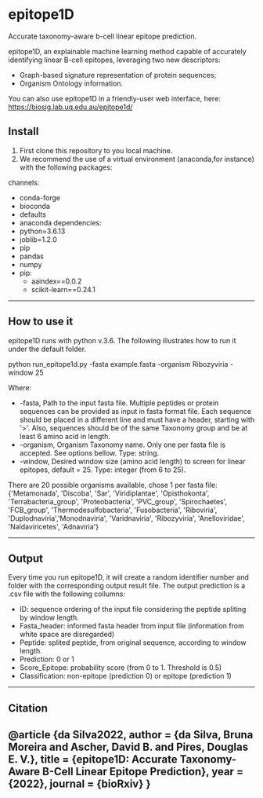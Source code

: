 # epitope1D
Accurate taxonomy-aware b-cell linear epitope prediction.

epitope1D, an explainable machine learning method capable of accurately identifying linear B-cell epitopes, leveraging two new descriptors: 
- Graph-based signature representation of protein sequences;
- Organism Ontology information.

You can also use epitope1D in a friendly-user web interface, here: https://biosig.lab.uq.edu.au/epitope1d/

## Install

1) First clone this repository to you local machine.
2) We recommend the use of a virtual environment (anaconda,for instance) with the following packages:

channels:
  - conda-forge
  - bioconda
  - defaults
  - anaconda
dependencies:
  - python=3.6.13
  - joblib=1.2.0
  - pip
  - pandas
  - numpy
  - pip:
    - aaindex==0.0.2
    - scikit-learn==0.24.1
---------------------------------------------------------------------------------------------------------------------------------------------------------
## How to use it

epitope1D runs with python v.3.6. 
The following illustrates how to run it under the default folder.

python run_epitope1d.py -fasta example.fasta -organism Ribozyviria -window 25

Where:
- -fasta, Path to the input fasta file. Multiple peptides or protein sequences can be provided as input in fasta format file. Each sequence should be placed in a different line and must have a header, starting with '>'. Also, sequences should be of the same Taxonomy group and be at least 6 amino acid in length.
- -organism, Organism Taxonomy name. Only one per fasta file is accepted. See options bellow. Type: string.
- -window, Desired window size (amino acid length) to screen for linear epitopes, default = 25. Type: integer (from 6 to 25).

There are 20 possible organisms available, chose 1 per fasta file: {'Metamonada', 'Discoba', 'Sar', 'Viridiplantae', 'Opisthokonta', 
'Terrabacteria_group', 'Proteobacteria', 'PVC_group', 'Spirochaetes', 'FCB_group', 'Thermodesulfobacteria', 'Fusobacteria', 'Riboviria', 
'Duplodnaviria','Monodnaviria', 'Varidnaviria', 'Ribozyviria', 'Anelloviridae', 'Naldaviricetes', 'Adnaviria'}

---------------------------------------------------------------------------------------------------------------------------------------------------------
## Output

Every time you run epitope1D, it will create a random identifier number and folder with the corresponding output result file.
The output prediction is a .csv file with the following collumns:

- ID: sequence ordering of the input file considering the peptide spliting by window length.
- Fasta_header: informed fasta header from input file (information from white space are disregarded)
- Peptide: splited peptide, from original sequence, according to window length.
- Prediction: 0 or 1
- Score_Epitope: probability score (from 0 to 1. Threshold is 0.5)
- Classification: non-epitope (prediction 0) or epitope (prediction 1)

---------------------------------------------------------------------------------------------------------------------------------------------------------
## Citation
@article {da Silva2022,
	author = {da Silva, Bruna Moreira and Ascher, David B. and Pires, Douglas E. V.},
	title = {epitope1D: Accurate Taxonomy-Aware B-Cell Linear Epitope Prediction},
	year = {2022},
	journal = {bioRxiv}
 }
---------------------------------------------------------------------------------------------------------------------------------------------------------
